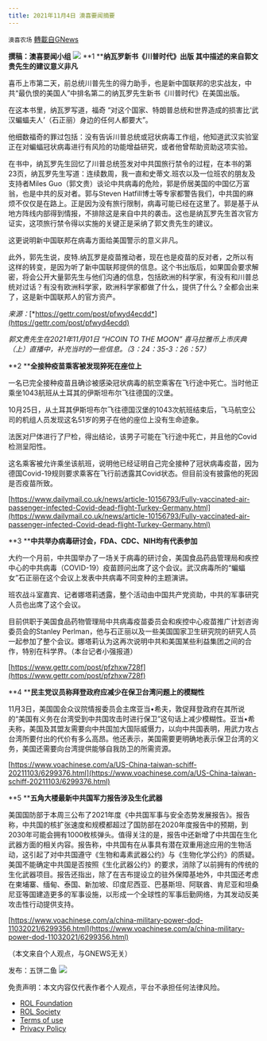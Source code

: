 ```yaml
---
title: 2021年11月4日 澳喜要闻摘要
---
```

`澳喜农场` [轉載自GNews](https://gnews.org/zh-hans/1638438/)

**撰稿：澳喜要闻小组**
![](https://assets.gnews.org/wp-content/uploads/2021/11/要闻.png)
**1 ****纳瓦罗新书《川普时代》出版 其中描述的来自郭文贵先生的建议意义非凡**

喜币上市第二天，前总统川普先生的得力助手，也是新中国联邦的忠实战友，中共“最仇恨的美国人”中排名第二的纳瓦罗先生新书《川普时代》在美国出版。

在这本书里，纳瓦罗写道，福奇 “对这个国家、特朗普总统和世界造成的损害比‘武汉蝙蝠夫人’（石正丽）身边的任何人都要大”。

他细数福奇的罪过包括：没有告诉川普总统或冠状病毒工作组，他知道武汉实验室正在对蝙蝠冠状病毒进行有风险的功能增益研究，或者他曾帮助资助这项实验。

在书中，纳瓦罗先生回忆了川普总统签发对中共国旅行禁令的过程，在本书的第23页，纳瓦罗先生写道：连续数周，我一直和史蒂文.班农以及一位班农的朋友及支持者Miles Guo（郭文贵）谈论中共病毒的危险，郭是侨居美国的中国亿万富翁，也是中共的反对者。郭与Steven Hatfill博士等专家都警告我们，中共国的麻烦不仅仅是在路上。正是因为没有旅行限制，病毒可能已经在这里了。郭是基于从地方阵线内部得到情报，不排除这是来自中共的袭击。这也是纳瓦罗先生首次官方证实，这项旅行禁令得以实施的关键正是采纳了郭文贵先生的建议。

这更说明新中国联邦在病毒方面给美国警示的意义非凡。

此外，郭先生说，皮特.纳瓦罗是疫苗推动者，现在也是疫苗的反对者，之所以有这样的转变，是因为听了新中国联邦提供的信息。这个书出版后，如果国会要求解密，将会公开大量郭先生与他们沟通的信息，包括欧洲的科学家，有没有和川普总统对过话？有没有欧洲科学家，欧洲科学家都做了什么，提供了什么？全都会出来了，这是新中国联邦人的官方资产。

*来源：*[*https://gettr.com/post/pfwyd4ecdd*](https://gettr.com/post/pfwyd4ecdd)

*郭文贵先生在2021年11月01日 “HCOIN TO THE MOON” 喜马拉雅币上市庆典 （上）直播中，补充当时的一些信息。（3：24：35-3：26：57）*

**2 ****全接种疫苗乘客被发现猝死在座位上**

一名已完全接种疫苗且确诊被感染冠状病毒的航空乘客在飞行途中死亡。当时他正乘坐1043航班从土耳其的伊斯坦布尔飞往德国的汉堡。

10月25日，从土耳其伊斯坦布尔飞往德国汉堡的1043次航班结束后，飞马航空公司的机组人员发现这名51岁的男子在他的座位上没有生命迹象。

法医对尸体进行了尸检，得出结论，该男子可能在飞行途中死亡，并且他的Covid检测呈阳性。

这名乘客被允许乘坐该航班，说明他已经证明自己完全接种了冠状病毒疫苗，因为德国Covid-19规则要求乘客在飞行前透露其Covid状态。但目前没有披露他的死因是否疫苗所致。

[https://www.dailymail.co.uk/news/article-10156793/Fully-vaccinated-air-passenger-infected-Covid-dead-flight-Turkey-Germany.html](https://www.dailymail.co.uk/news/article-10156793/Fully-vaccinated-air-passenger-infected-Covid-dead-flight-Turkey-Germany.html)

**3 ****中共举办病毒研讨会，FDA、CDC、NIH均有代表参加**

大约一个月前，中共国举办了一场关于病毒的研讨会，美国食品药品管理局和疾控中心的中共病毒（COVID-19）疫苗顾问出席了这个会议。武汉病毒所的“蝙蝠女”石正丽在这个会议上发表中共病毒不同变种的主题演讲。

班农战斗室嘉宾、记者娜塔莉透露，整个活动由中国共产党资助，中共的军事研究人员也出席了这个会议。

目前供职于美国食品药物管理局中共病毒疫苗委员会和疾控中心疫苗推广计划咨询委员会的Stanley Perlman，他与石正丽以及一些美国国家卫生研究院的研究人员一起参加了整个会议。娜塔莉认为这再次说明中共和美国某些利益集团之间的合作，特别在科学界。（本台记者小强报道）

[https://www.gettr.com/post/pfzhxw728f](https://www.gettr.com/post/pfzhxw728f)

**4 ****民主党议员称拜登政府应减少在保卫台湾问题上的模糊性**

11月3日，美国国会众议院情报委员会主席亚当•希夫，敦促拜登政府在其所说的“美国有义务在台湾受到中共国攻击时进行保卫”这句话上减少模糊性。亚当•希夫称，美国及其盟友需要向中共国加大国际威慑力，以向中共国表明，用武力攻占台湾所要付出的代价有多么高昂。他还表示，美国需要更明确地表示保卫台湾的义务，美国还需要向台湾提供能够自我防卫的所需资源。

[https://www.voachinese.com/a/US-China-taiwan-schiff-20211103/6299376.html](https://www.voachinese.com/a/US-China-taiwan-schiff-20211103/6299376.html)

**5 ****五角大楼最新中共国军力报告涉及生化武器**

美国国防部于本周三公布了2021年度《中共国军事与安全态势发展报告》。报告称，中共国的核扩张速度和规模都超过了国防部在2020年度报告中的预期，到2030年可能会拥有1000枚核弹头。值得关注的是，报告中还新增了中共国在生化武器方面的相关内容。报告称，中共国有在从事具有潜在双重用途应用的生物活动，这引起了对中共国遵守《生物和毒素武器公约》与《生物化学公约》的质疑。美国不能确定中共国是否按照《生化武器公约》的要求，消除了以前拥有的传统的生化武器项目。报告还指出，除了在吉布提设立的驻外保障基地外，中共国还考虑在柬埔寨、缅甸、泰国、新加坡、印度尼西亚、巴基斯坦、阿联酋、肯尼亚和坦桑尼亚等国建造更多的军事设施，以形成一个全球性的军事后勤网络，为其发动反美攻击性行动提供支持。

[https://www.voachinese.com/a/china-military-power-dod-11032021/6299356.html](https://www.voachinese.com/a/china-military-power-dod-11032021/6299356.html)

（本文来自个人观点，与GNEWS无关）

发布：五饼二鱼
![](https://assets.gnews.org/wp-content/uploads/2021/11/澳喜图标2-1.jpg)
 

免责声明：本文内容仅代表作者个人观点，平台不承担任何法律风险。

- [ROL Foundation](https://rolfoundation.org/)
- [ROL Society](https://rolsociety.org/)
- [Terms of use](https://gnews.org/terms-of-use-3/)
- [Privacy Policy](https://gnews.org/privacy-policy/)
